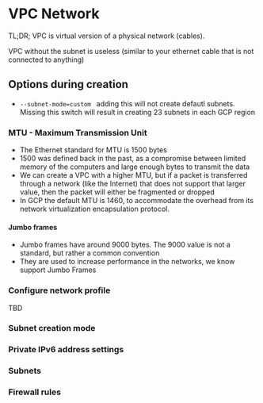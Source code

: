 # VPC Network

TL;DR; VPC is virtual version of a physical network (cables). 

VPC without the subnet is useless (similar to your ethernet cable that is not connected to anything)


## Options during creation


- ```--subnet-mode=custom ``` adding this will not create defautl subnets. Missing this switch will result in creating 23 subnets in each GCP region


### MTU - Maximum Transmission Unit
- The Ethernet standard for MTU is 1500 bytes
- 1500 was defined back in the past, as a compromise between limited memory of the computers and large enough bytes to transmit the data
- We can create a VPC with a higher MTU, but if a packet is transferred through a network (like the Internet) that does not support that larger value, then the packet will either be fragmented or dropped
- In GCP the default MTU is 1460, to accommodate the overhead from its network virtualization encapsulation protocol. 

#### Jumbo frames
- Jumbo frames have around 9000 bytes. The 9000 value is not a standard, but rather a common convention
- They are used to increase performance in the networks, we know support Jumbo Frames

### Configure network profile
TBD

### Subnet creation mode

### Private IPv6 address settings

### Subnets

### Firewall rules
